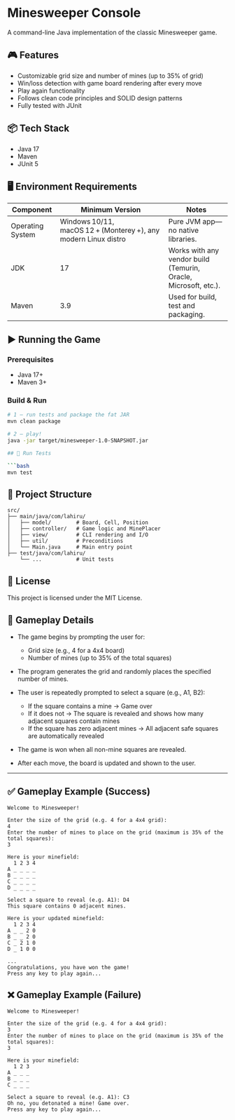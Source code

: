 # Minesweeper Console

A command-line Java implementation of the classic Minesweeper game.

## 🎮 Features

- Customizable grid size and number of mines (up to 35% of grid)
- Win/loss detection with game board rendering after every move
- Play again functionality
- Follows clean code principles and SOLID design patterns
- Fully tested with JUnit

## 📦 Tech Stack

- Java 17
- Maven
- JUnit 5

## 🖥️  Environment Requirements

| Component | Minimum Version | Notes |
|-----------|-----------------|-------|
| Operating System | Windows 10/11, macOS 12 + (Monterey +), any modern Linux distro | Pure JVM app—no native libraries. |
| JDK | 17 | Works with any vendor build (Temurin, Oracle, Microsoft, etc.). |
| Maven | 3.9 | Used for build, test and packaging. |

## ▶️ Running the Game

### Prerequisites

- Java 17+
- Maven 3+

### Build & Run

```bash
# 1 – run tests and package the fat JAR
mvn clean package

# 2 – play!
java -jar target/minesweeper-1.0-SNAPSHOT.jar

## 🧪 Run Tests

```bash
mvn test
```

## 📁 Project Structure

```
src/
├── main/java/com/lahiru/
│   ├── model/        # Board, Cell, Position
│   ├── controller/   # Game logic and MinePlacer
│   ├── view/         # CLI rendering and I/O
│   ├── util/         # Preconditions
│   └── Main.java     # Main entry point
├── test/java/com/lahiru/
    └── ...           # Unit tests
```

## 📜 License

This project is licensed under the MIT License.

## 🎯 Gameplay Details

- The game begins by prompting the user for:
  - Grid size (e.g., 4 for a 4x4 board)
  - Number of mines (up to 35% of the total squares)

- The program generates the grid and randomly places the specified number of mines.

- The user is repeatedly prompted to select a square (e.g., A1, B2):
  - If the square contains a mine → Game over
  - If it does not → The square is revealed and shows how many adjacent squares contain mines
  - If the square has zero adjacent mines → All adjacent safe squares are automatically revealed

- The game is won when all non-mine squares are revealed.

- After each move, the board is updated and shown to the user.

---

## ✅ Gameplay Example (Success)

```
Welcome to Minesweeper!

Enter the size of the grid (e.g. 4 for a 4x4 grid): 
4
Enter the number of mines to place on the grid (maximum is 35% of the total squares): 
3

Here is your minefield:
  1 2 3 4
A _ _ _ _
B _ _ _ _
C _ _ _ _
D _ _ _ _

Select a square to reveal (e.g. A1): D4
This square contains 0 adjacent mines. 

Here is your updated minefield:
  1 2 3 4
A _ _ 2 0
B _ _ 2 0
C _ 2 1 0
D _ 1 0 0

...
Congratulations, you have won the game!
Press any key to play again...
```

## ❌ Gameplay Example (Failure)

```
Welcome to Minesweeper!

Enter the size of the grid (e.g. 4 for a 4x4 grid): 
3
Enter the number of mines to place on the grid (maximum is 35% of the total squares): 
3

Here is your minefield:
  1 2 3
A _ _ _
B _ _ _
C _ _ _

Select a square to reveal (e.g. A1): C3
Oh no, you detonated a mine! Game over.
Press any key to play again...
```